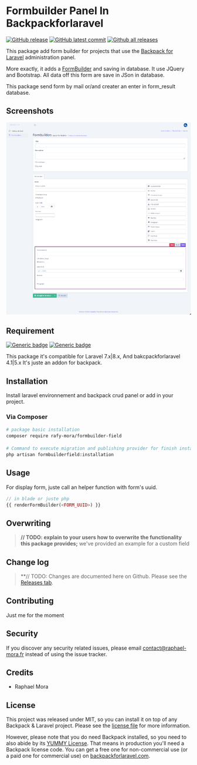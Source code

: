 # Formbuilder Panel In Backpackforlaravel

[![GitHub release](https://img.shields.io/github/release/RafyMora/formbuilder-field.svg?style=flat-square)](https://GitHub.com/RafyMora/formbuilder-field/releases/)
[![GitHub latest commit](https://img.shields.io/github/last-commit/RafyMora/formbuilder-field.svg?style=flat-square)](https://github.com/RafyMora/formbuilder-field/commit/main/)
[![Github all releases](https://img.shields.io/github/downloads/RafyMora/formbuilder-field/total.svg?style=flat-square)](https://GitHub.com/RafyMora/formbuilder-field/releases/)

<!--- [![Latest Version on Packagist][ico-version]][link-packagist] -->
<!--- [![Total Downloads][ico-downloads]][link-downloads] -->

This package add form builder for projects that use the [Backpack for Laravel](https://backpackforlaravel.com/) administration panel.

More exactly, it adds a [FormBuilder](https://formbuilder.online/) and saving in database. It use JQuery and Bootstrap. All data off this form are save in JSon in database.

This package send form by mail or/and creater an enter in form_result database.

## Screenshots

![Backpack Toggle Field Addon](https://github.com/RafyMora/formbuilder-field/blob/b95e8f82c8d8ebe86e65e6a559cd8af0b0ed5560/resources/assets/images/screenshot_2022-03-11.png)

## Requirement

[![Generic badge](https://img.shields.io/badge/backpackforlaravel->v4.1-blue.svg?style=flat-square)](https://backpackforlaravel.com/)
[![Generic badge](https://img.shields.io/badge/php->v7.4-blue.svg?style=flat-square)](https://backpackforlaravel.com/)

This package it's compatible for Laravel 7.x|8.x, And bakcpackforlaravel 4.1|5.x
It's juste an addon for backpack.

## Installation

Install laravel environnement and backpack crud panel or add in your project.

### Via Composer

``` bash
# package basic installation
composer require rafy-mora/formbuilder-field

# Command to execute migration and publishing provider for finish installation
php artisan formbuilderfield:installation
```

## Usage

For display form, juste call an helper function with form's uuid.

``` php
// in blade or juste php
{{ renderFormBuilder(<FORM_UUID>) }}
```

## Overwriting

> **// TODO: explain to your users how to overwrite the functionality this package provides;**
> we've provided an example for a custom field

## Change log

>**// TODO: Changes are documented here on Github. Please see the [Releases tab](https://github.com/rafymora/formbuilder-field/releases).

## Contributing

Just me for the moment

## Security

If you discover any security related issues, please email contact@raphael-mora.fr instead of using the issue tracker.

## Credits

- Raphael Mora

## License

This project was released under MIT, so you can install it on top of any Backpack & Laravel project. Please see the [license file](license.md) for more information. 

However, please note that you do need Backpack installed, so you need to also abide by its [YUMMY License](https://github.com/Laravel-Backpack/CRUD/blob/master/LICENSE.md). That means in production you'll need a Backpack license code. You can get a free one for non-commercial use (or a paid one for commercial use) on [backpackforlaravel.com](https://backpackforlaravel.com).


[ico-version]: https://img.shields.io/packagist/v/rafy-mora/formbuilder-field.svg?style=flat-square
[ico-downloads]: https://img.shields.io/packagist/dt/rafy-mora/formbuilder-field.svg?style=flat-square

[link-packagist]: https://packagist.org/packages/rafy-mora/formbuilder-field
[link-downloads]: https://packagist.org/packages/rafy-mora/formbuilder-field
[link-author]: https://github.com/rafymora
[link-contributors]: ../../contributors
